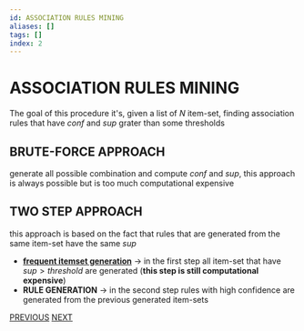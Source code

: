 ```yaml
---
id: ASSOCIATION RULES MINING
aliases: []
tags: []
index: 2
---
```


# ASSOCIATION RULES MINING

The goal of this procedure it's, given a list of $N$ item-set, finding association rules that have  $conf$ and $sup$ grater than some thresholds

## BRUTE-FORCE APPROACH

generate all possible combination and compute $conf$ and $sup$, this approach is always possible but is too much computational expensive

## TWO STEP APPROACH

this approach is based on the fact that rules that are generated from the same item-set have the same $sup$

- **[frequent itemset generation](datamining/FREQUENT_ITEMSET_GENERATION.md)** -> in the first step all item-set that have $sup \gt threshold$ are generated (**this step is still computational expensive**)
- **RULE GENERATION** -> in the second step rules with high confidence are generated from the previous generated item-sets

[PREVIOUS](ASSOCIATION_RULES.md) [NEXT](datamining/RULES_GENERATION.md)
